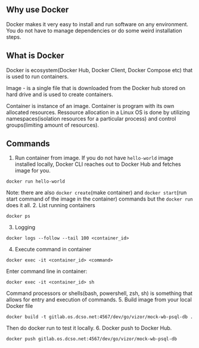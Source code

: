 ## Why use Docker
Docker makes it very easy to install and run software on any environment. You do not have to manage dependencies or 
do some weird installation steps.

## What is Docker
Docker is ecosystem(Docker Hub, Docker Client, Docker Compose etc) that 
is used to run containers.

Image - is a single file that is downloaded from the Docker hub stored on hard drive and is used to 
create containers.

Container is instance of an image. Container is program with its own allocated resources.
Ressource allocation in a Linux OS is done by utilizing namespaces(isolation resources for a
particular process) and control groups(limiting amount of resources).

## Commands
1. Run container from image. If you do not have `hello-world` image installed locally, 
Docker CLI reaches out to Docker Hub and fetches image for you.
```
docker run hello-world
```
Note: there are also `docker create`(make container) and `docker start`(run start command of the image in the container) commands but the `docker run` does it all.
2. List running containers
```
docker ps
```
3. Logging
```
docker logs --follow --tail 100 <container_id>
```
4. Execute command in container
```
docker exec -it <container_id> <command>
```
Enter command line in container:
```
docker exec -it <container_id> sh
```
Command processors or shells(bash, powershell, zsh, sh) is something that allows for entry and execution of commands.
5. Build image from your local Docker file
```
docker build -t gitlab.os.dcso.net:4567/dev/go/vizor/mock-wb-psql-db .
```
Then do docker run to test it locally.
6. Docker push to Docker Hub.
```
docker push gitlab.os.dcso.net:4567/dev/go/vizor/mock-wb-psql-db
```
